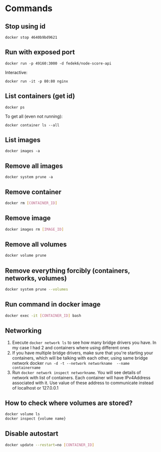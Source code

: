 # Commands

## Stop using id

```
docker stop 4640b9bd9621
```

## Run with exposed port

```
docker run -p 49160:3000 -d fedek6/node-score-api
```

Interactive:

```
docker run -it -p 80:80 nginx
```

## List containers (get id)

```
docker ps
```

To get all (even not running):

```
docker container ls --all
```

## List images

```
docker images -a
```

## Remove all images

```
docker system prune -a
```

## Remove container

```bash
docker rm [CONTAINER_ID]
```

## Remove image

```bash
docker images rm [IMAGE_ID]
```

## Remove all volumes

```bash
docker volume prune
```

## Remove everything forcibly (containers, networks, volumes)

```bash
docker system prune --volumes
```

## Run command in docker image

```bash
docker exec -it [CONTAINER_ID] bash
```

## Networking

1. Execute `docker network ls` to see how many bridge drivers you have. In my case I had 2 and containers where using different ones
2. If you have multiple bridge drivers, make sure that you're starting your containers, which will be talking with each other, using same bridge network docker `run -d -t --network networkname  --name containername`
3. Run `docker network inspect networkname`. You will see details of network with list of containers. Each container will have IPv4Address associated with it. Use value of these address to communicate instead of localhost or 127.0.0.1

## How to check where volumes are stored?

```bash
docker volume ls
docker inspect {volume name}
```

## Disable autostart

```bash
docker update --restart=no [CONTAINER_ID]
```